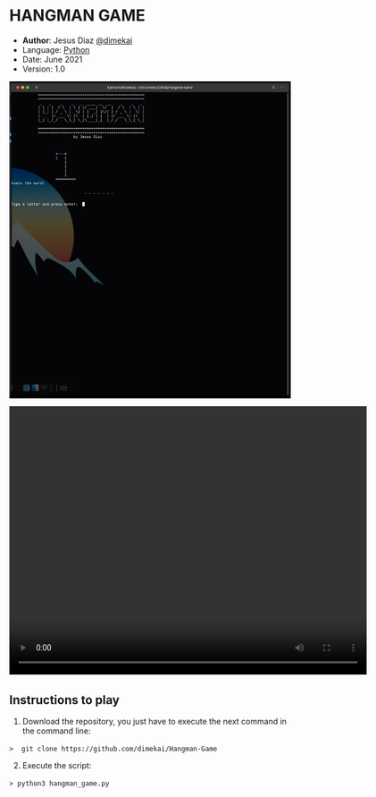 # HANGMAN GAME

* __Author__: Jesus Diaz [@dimekai](https://github.com/dimekai)
* Language: [Python](https://www.python.org/)
* Date: June 2021
* Version: 1.0

<img align="center" src="./archivos/Hangman.png" width="800"/>

<video src="./archivos/vid_hangman.mp4" width="640" height="480"></video>

## Instructions to play
1. Download the repository, you just have to execute the next command in the command line:

```>  git clone https://github.com/dimekai/Hangman-Game```

2. Execute the script:

```> python3 hangman_game.py ```

